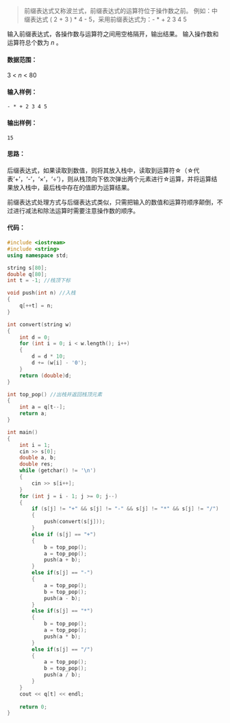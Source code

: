 > 前缀表达式又称波兰式，前缀表达式的运算符位于操作数之前。
例如：中缀表达式 ( 2 + 3 ) * 4 - 5，采用前缀表达式为：- * + 2 3 4 5

输入前缀表达式，各操作数与运算符之间用空格隔开，输出结果。
输入操作数和运算符总个数为 *n* 。

#### 数据范围：
3 < *n* < 80

#### 输入样例：

```
- * + 2 3 4 5
```

#### 输出样例：
```
15
```

#### 思路：

后缀表达式，如果读取到数值，则将其放入栈中，读取到运算符☆（☆代表‘+’，‘-’，‘×’，‘÷’），则从栈顶向下依次弹出两个元素进行☆运算，并将运算结果放入栈中，最后栈中存在的值即为运算结果。

前缀表达式处理方式与后缀表达式类似，只需把输入的数值和运算符顺序颠倒，不过进行减法和除法运算时需要注意操作数的顺序。


#### 代码：
```c++
#include <iostream>
#include <string>
using namespace std;

string s[80];
double q[80];
int t = -1; //栈顶下标

void push(int n) //入栈
{
    q[++t] = n;
}

int convert(string w)
{
    int d = 0;
    for (int i = 0; i < w.length(); i++)
    {
        d = d * 10;
        d += (w[i] - '0');
    }
    return (double)d;
}

int top_pop() //出栈并返回栈顶元素
{
    int a = q[t--];
    return a;
}

int main()
{
    int i = 1;
    cin >> s[0];
    double a, b;
    double res;
    while (getchar() != '\n')
    {
        cin >> s[i++];
    }
    for (int j = i - 1; j >= 0; j--)
    {
        if (s[j] != "+" && s[j] != "-" && s[j] != "*" && s[j] != "/")
        {
            push(convert(s[j]));
        }
        else if (s[j] == "+")
        {
            b = top_pop();
            a = top_pop();
            push(a + b);
        }
        else if(s[j] == "-")
        {
            a = top_pop();
            b = top_pop();
            push(a - b);
        }
        else if(s[j] == "*")
        {
            b = top_pop();
            a = top_pop();
            push(a * b);
        }
        else if(s[j] == "/")
        {
            a = top_pop();
            b = top_pop();
            push(a / b);
        }
    }
    cout << q[t] << endl;
    
    return 0;
}
```

